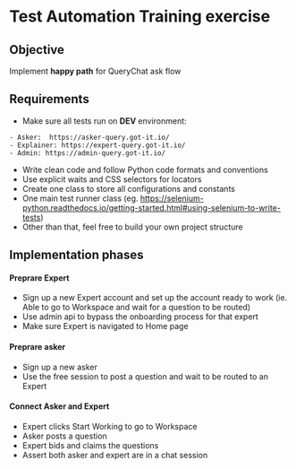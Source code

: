 Test Automation Training exercise
=================================

Objective
---------
Implement __happy path__ for QueryChat ask flow

Requirements
------------
- Make sure all tests run on __DEV__ environment:
```
- Asker:  https://asker-query.got-it.io/
- Explainer: https://expert-query.got-it.io/
- Admin: https://admin-query.got-it.io/
```
- Write clean code and follow Python code formats and conventions
- Use explicit waits and CSS selectors for locators
- Create one class to store all configurations and constants
- One main test runner class (eg. https://selenium-python.readthedocs.io/getting-started.html#using-selenium-to-write-tests)
- Other than that, feel free to build your own project structure

Implementation phases
---------------------

#### Preprare Expert 
- Sign up a new Expert account and set up the account ready to work (ie. Able to go to Workspace and wait for a question to be routed)
- Use admin api to bypass the onboarding process for that expert
- Make sure Expert is navigated to Home page

#### Preprare asker
- Sign up a new asker
- Use the free session to post a question and wait to be routed to an Expert

#### Connect Asker and Expert
- Expert clicks Start Working to go to Workspace
- Asker posts a question
- Expert bids and claims the questions
- Assert both asker and expert are in a chat session